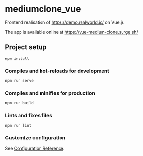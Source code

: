 # mediumclone_vue

Frontend realisation of https://demo.realworld.io/ on Vue.js

The app is available online at https://vue-medium-clone.surge.sh/

## Project setup

```
npm install
```

### Compiles and hot-reloads for development

```
npm run serve
```

### Compiles and minifies for production

```
npm run build
```

### Lints and fixes files

```
npm run lint
```

### Customize configuration

See [Configuration Reference](https://cli.vuejs.org/config/).
